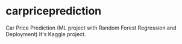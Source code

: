 # carpriceprediction
Car Price Prediction (ML project with Random Forest Regression and Deployment)
It's  Kaggle project.
